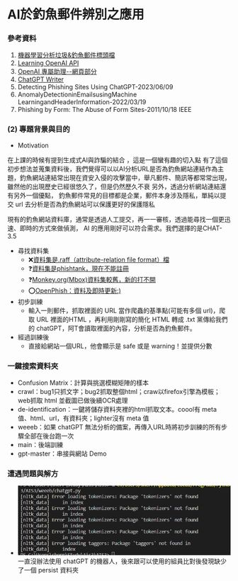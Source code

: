# AI於釣魚郵件辨別之應用
### 參考資料
1. [機器學習分析垃圾&釣魚郵件標頭檔](https://github.com/kregg34/EmailHeaderAnomalyDetection/tree/797406a0bcf44a5d9840e72f3759061d1224f8de)
2. [Learning OpenAI API](https://youtu.be/9AXP7tCI9PI)
3. [OpenAI 專屬助理--網頁部分](https://youtu.be/jTNgTQLa528)
4. [ChatGPT Writer](https://chrome.google.com/webstore/detail/chatgpt-writer-write-mail/pdnenlnelpdomajfejgapbdpmjkfpjkp/related)
5. Detecting Phishing Sites Using ChatGPT-2023/06/09
6. AnomalyDetectioninEmailsusingMachine LearningandHeaderInformation-2022/03/19
7. Phishing by Form: The Abuse of Form Sites-2011/10/18 IEEE

### (2)	專題背景與目的
- Motivation

在上課的時候有提到生成式AI與詐騙的結合 ，這是一個蠻有趣的切入點
有了這個初步想法並蒐集資料後，我們覺得可以以AI分析URL是否為釣魚網站連結作為主題，釣魚網站連結常出現在資安入侵的攻擊當中，舉凡郵件、簡訊等都常常出現，雖然他的出現歷史已經很悠久了，但是仍然歷久不衰
另外，透過分析網站連結還有另外一個優點，
釣魚郵件常見的目標都是企業，郵件本身涉及隱私，單純以提交 url 去分析是否為釣魚網站可以保護更好的保護隱私

現有的釣魚網站資料庫，通常是透過人工提交，再一一審核，透過能尋找一個更迅速、即時的方式來做偵測， AI 的應用剛好可以符合需求。我們選擇的是CHAT-3.5
- 尋找資料集
    - ❌[資料集是.raff（attribute-relation file format）檔](https://archive.ics.uci.edu/dataset/327/phishing+websites)
    - ❓[資料集是phishtank，現在不能註冊](https://github.com/zerofox-oss/phishpond)
    - ❓[Monkey.org(Mbox)資料集較舊，新的打不開](https://monkey.org/~jose/phishing/)
    - ⭕[OpenPhish：資料及即時更新:)](https://openphish.com/)
- 初步訓練
  - 輸入一則郵件，抓取裡面的 URL 當作爬蟲的基準點(可能有多個 url)，爬取 URL 裡面的HTML ，再利用剛剛寫的簡化 HTML 轉成 .txt 黨傳給我們的 chatGPT，阿T會讀取裡面的內容，分析是否為釣魚郵件。
- 經過訓練後
  - 直接給網站一個URL，他會顯示是 safe 或是 warning！並提供分數
  
### 一鍵搜索資料夾
- Confusion Matrix：計算與挑選模糊矩陣的樣本
- crawl：bug1只抓文字；bug2抓取整個html；craw以firefox引擎為模板；web抓取 html 並截圖已做後續OCR處理
- de-identification：一鍵將儲存資料夾裡的html抓取文本。coool有 meta 值、html、url，有資料夾；lighter沒有 meta 值
- weeeb：如果 chatGPT 無法分析的備案，再傳入URL時將初步訓練的所有步驟全部在後台跑一次
- main：後端訓練
- gpt-master：串接與網站 Demo

### 遭遇問題與解方
- ![Alt text](image.png)
  一直沒辦法使用 chatGPT 的機器人，後來跟可以使用的組員比對後發現缺少了一個 persist 資料夾
